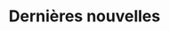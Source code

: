 ---
title: "Dernières nouvelles"
draft: false
# page title background image
bg_image: "images/backgrounds/page-title.png"
# meta description
description : "ceci est une description meta"
---